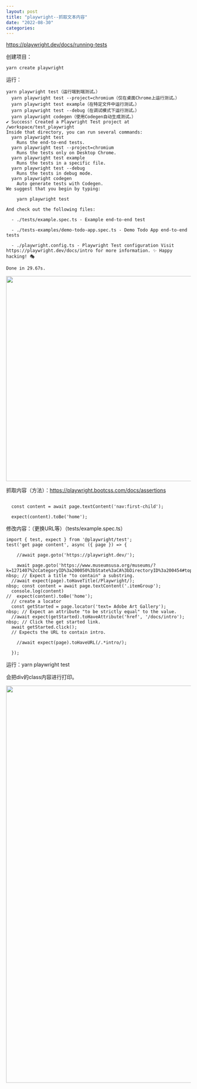 ```yaml
---
layout: post
title: "playwright--抓取文本内容"
date: "2022-08-30"
categories: 
---
```

<p><a href="https://playwright.dev/docs/running-tests">https://playwright.dev/docs/running-tests</a></p>

<p>创建项目：</p>

<pre>
<code>yarn create playwright</code></pre>

<p>运行：</p>

<pre>
<code>yarn playwright test（运行端到端测试。）
&nbsp; yarn playwright test --project=chromium（仅在桌面Chrome上运行测试。）
&nbsp; yarn playwright test example（在特定文件中运行测试。）
&nbsp; yarn playwright test --debug（在调试模式下运行测试。）
&nbsp; yarn playwright codegen（使用Codegen自动生成测试。）
✔ Success! Created a Playwright Test project at /workspace/test_playwright
Inside that directory, you can run several commands:
&nbsp; yarn playwright test
&nbsp;&nbsp;&nbsp; Runs the end-to-end tests.
&nbsp; yarn playwright test --project=chromium
&nbsp;&nbsp;&nbsp; Runs the tests only on Desktop Chrome.
&nbsp; yarn playwright test example
&nbsp;&nbsp;&nbsp; Runs the tests in a specific file.
&nbsp; yarn playwright test --debug
&nbsp;&nbsp;&nbsp; Runs the tests in debug mode.
&nbsp; yarn playwright codegen
&nbsp;&nbsp;&nbsp; Auto generate tests with Codegen.
We suggest that you begin by typing:
</code></pre>

<pre>
<code>&nbsp;&nbsp;&nbsp; yarn playwright test</code></pre>

<pre>
<code>And check out the following files:

&nbsp; - ./tests/example.spec.ts - Example end-to-end test

&nbsp; - ./tests-examples/demo-todo-app.spec.ts - Demo Todo App end-to-end tests

&nbsp; - ./playwright.config.ts - Playwright Test configuration Visit https://playwright.dev/docs/intro for more information. ✨ Happy hacking! 🎭

Done in 29.67s.</code></pre>

<p><img height="558" src="/uploads/ckeditor/pictures/360/image-20220830102418-1.png" width="1141" /></p>

<p>抓取内容（方法）：<a href="https://playwright.bootcss.com/docs/assertions">https://playwright.bootcss.com/docs/assertions</a></p>

<pre>
<code>
  const content = await page.textContent(&#39;nav:first-child&#39;);

  expect(content).toBe(&#39;home&#39;);
</code></pre>

<p>修改内容：（更换URL等）（tests/example.spec.ts）</p>

<pre>
<code>import { test, expect } from &#39;@playwright/test&#39;;
test(&#39;get page content&#39;, async ({ page }) =&gt; {

  &nbsp; //await page.goto(&#39;https://playwright.dev/&#39;);

  &nbsp; await page.goto(&#39;https://www.museumsusa.org/museums/?k=1271407%2cCategoryID%3a200050%3bState%3aCA%3bDirectoryID%3a200454#top&#39;);
nbsp; // Expect a title &quot;to contain&quot; a substring.
&nbsp; //await expect(page).toHaveTitle(/Playwright/);
nbsp; const content = await page.textContent(&#39;.itemGroup&#39;);
&nbsp; console.log(content)
//&nbsp; expect(content).toBe(&#39;home&#39;);
&nbsp; // create a locator
&nbsp; const getStarted = page.locator(&#39;text= Adobe Art Gallery&#39;);
nbsp; // Expect an attribute &quot;to be strictly equal&quot; to the value.
&nbsp; //await expect(getStarted).toHaveAttribute(&#39;href&#39;, &#39;/docs/intro&#39;);
nbsp; // Click the get started link.
&nbsp; await getStarted.click();
&nbsp; // Expects the URL to contain intro.

  &nbsp; //await expect(page).toHaveURL(/.*intro/);

  });</code></pre>

<p>运行：yarn playwright test</p>

<p>会把div的class内容进行打印。</p>

<p><img height="1080" src="/uploads/ckeditor/pictures/361/image-20220830103007-2.png" width="1920" /></p>

